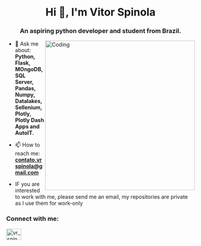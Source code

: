 <h1 align="center">Hi 👋, I'm Vitor Spinola</h1>
<h3 align="center">An aspiring python developer and student from Brazil.</h3>
<img align="right" alt="Coding" width="400" src="https://media.tenor.com/GfSX-u7VGM4AAAAC/coding.gif">

- 💬 Ask me about:
**Python, Flask, MOngoDB, SQL Server, Pandas, Numpy, Datalakes, Sellenium, Plotly, Plotly Dash Apps and AutoIT.**

- 📫 How to reach me:
**contato.vrspinola@gmail.com**

- IF you are interested to work with me, please send me an email, my repositories are private as I use them for work-only
<h3 align="left">Connect with me:</h3>
<p align="left">
<a href="https://instagram.com/vr_spinola" target="blank"><img align="center" src="https://raw.githubusercontent.com/rahuldkjain/github-profile-readme-generator/master/src/images/icons/Social/instagram.svg" alt="vr_spinola" height="30" width="40" /></a>
</p>





